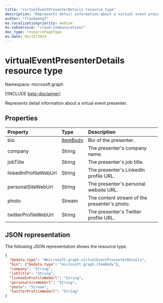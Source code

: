 ```yaml
---
title: "virtualEventPresenterDetails resource type"
description: "Represents detail information about a virtual event presenter."
author: "frankpeng7"
ms.localizationpriority: medium
ms.subservice: "cloud-communications"
doc_type: resourcePageType
ms.date: 05/21/2024
---
```


# virtualEventPresenterDetails resource type

Namespace: microsoft.graph

[!INCLUDE [beta-disclaimer](../../includes/beta-disclaimer.md)]

Represents detail information about a virtual event presenter.

## Properties

|Property|Type|Description|
|:---|:---|:---|
|bio|[itemBody](../resources/itembody.md)|Bio of the presenter.|
|company|String|The presenter's company name.|
|jobTitle|String|The presenter's job title.|
|linkedInProfileWebUrl|String|The presenter's LinkedIn profile URL.|
|personalSiteWebUrl|String|The presenter's personal website URL.|
|photo|Stream|The content stream of the presenter's photo.|
|twitterProfileWebUrl|String|The presenter's Twitter profile URL.|

## JSON representation

The following JSON representation shows the resource type.
<!-- {
  "blockType": "resource",
  "@odata.type": "microsoft.graph.virtualEventPresenterDetails"
}
-->
``` json
{
  "@odata.type": "#microsoft.graph.virtualEventPresenterDetails",
  "bio": {"@odata.type": "microsoft.graph.itemBody"},
  "company": "String",
  "jobTitle": "String",
  "linkedInProfileWebUrl": "String",
  "personalSiteWebUrl": "String",
  "photo": "Stream",
  "twitterProfileWebUrl": "String"
}
```
